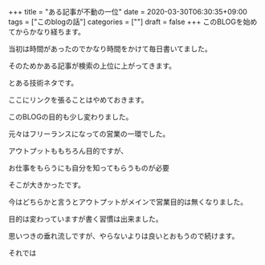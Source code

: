 +++
title = "ある記事が不動の一位"
date = 2020-03-30T06:30:35+09:00
tags = ["このblogの話"]
categories = [""]
draft = false
+++
このBLOGを始めてからかなり経ちます。

当初は時間があったのでかなり時間をかけて毎日書いてました。

そのためかある記事が検索の上位に上がってきます。

とある技術ネタです。

ここにリンクを張ることはやめておきます。

このBLOGの目的も少し変わりました。

元々はフリーランスになっての営業の一環でした。

アウトプットももちろん目的ですが、

お仕事をもらうにも自分を知ってもらうものが必要

そこが大きかったです。

今はどちらかと言うとアウトプットがメインで営業目的は無くなりました。

目的は変わっていますが書く習慣は出来ました。

思いつきの垂れ流しですが、やらないよりは良いとおもうので続けます。

それでは
